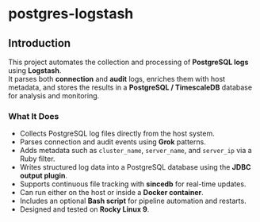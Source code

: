 # postgres-logstash
## Introduction

This project automates the collection and processing of **PostgreSQL logs** using **Logstash**.  
It parses both **connection** and **audit** logs, enriches them with host metadata, and stores the results in a **PostgreSQL / TimescaleDB** database for analysis and monitoring.

### What It Does

- Collects PostgreSQL log files directly from the host system.  
- Parses connection and audit events using **Grok** patterns.  
- Adds metadata such as `cluster_name`, `server_name`, and `server_ip` via a Ruby filter.  
- Writes structured log data into a PostgreSQL database using the **JDBC output plugin**.  
- Supports continuous file tracking with **sincedb** for real-time updates.  
- Can run either on the host or inside a **Docker container**.  
- Includes an optional **Bash script** for pipeline automation and restarts.  
- Designed and tested on **Rocky Linux 9**.
